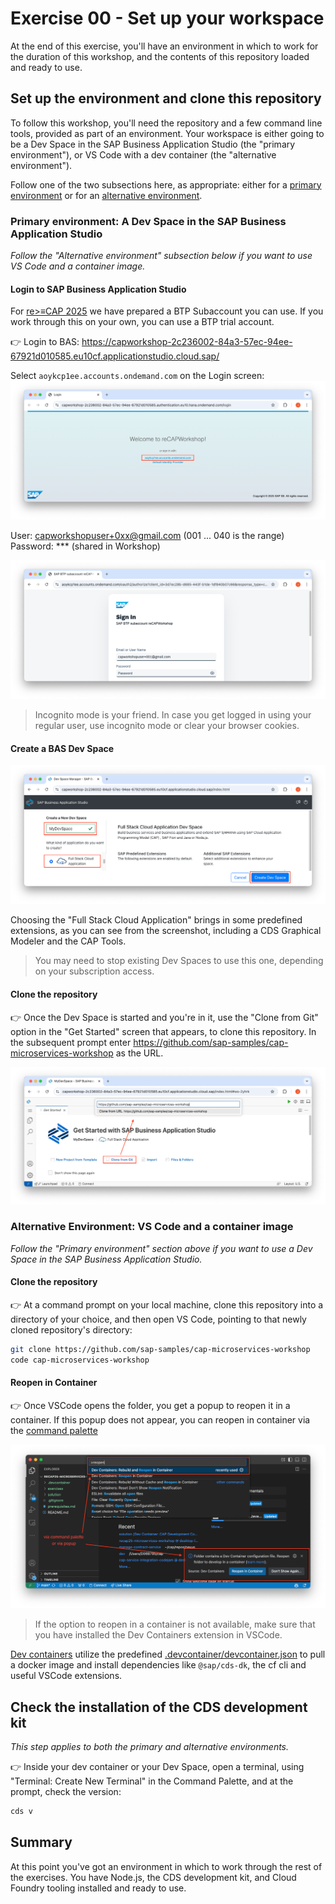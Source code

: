 # Exercise 00 - Set up your workspace

At the end of this exercise, you'll have an environment in which to work for the duration of this workshop, and the contents of this repository loaded and ready to use.

## Set up the environment and clone this repository

To follow this workshop, you'll need the repository and a few command line tools, provided as part of an environment. Your workspace is either going to be a Dev Space in the SAP Business Application Studio (the "primary environment"), or VS Code with a dev container (the "alternative environment").

Follow one of the two subsections here, as appropriate: either for a [primary environment](#primary-environment-a-dev-space-in-the-sap-business-application-studio) or for an [alternative environment](#alternative-environment-vs-code-and-a-container-image).


### Primary environment: A Dev Space in the SAP Business Application Studio

_Follow the "Alternative environment" subsection below if you want to use VS Code and a container image._


#### Login to SAP Business Application Studio

For [re>≡CAP 2025](https://recap-conf.dev/) we have prepared a BTP Subaccount you can use. If you work through this on your own, you can use a BTP trial account.

👉 Login to BAS:
https://capworkshop-2c236002-84a3-57ec-94ee-67921d010585.eu10cf.applicationstudio.cloud.sap/

Select `aoykcp1ee.accounts.ondemand.com` on the Login screen:
![choose aoykcp1ee.accounts.ondemand.com as idp](assets/login-idp.png)

User: capworkshopuser+0xx@gmail.com (001 ... 040 is the range)  
Password: *** (shared in Workshop)

![enter user and password](assets/login-user.png)

> Incognito mode is your friend. In case you get logged in using your regular user, use incognito mode or clear your browser cookies.

#### Create a BAS Dev Space

![create the BAS dev space](assets/create-dev-space.png)

Choosing the "Full Stack Cloud Application" brings in some predefined extensions, as you can see from the screenshot, including a CDS Graphical Modeler and the CAP Tools.

> You may need to stop existing Dev Spaces to use this one, depending on your subscription access.

#### Clone the repository

👉 Once the Dev Space is started and you're in it, use the "Clone from Git" option in the "Get Started" screen that appears, to clone this repository. In the subsequent prompt enter https://github.com/sap-samples/cap-microservices-workshop as the URL.

![clone the repository](assets/clone-repo.png)

### Alternative Environment: VS Code and a container image

_Follow the "Primary environment" section above if you want to use a Dev Space in the SAP Business Application Studio._

#### Clone the repository

👉 At a command prompt on your local machine, clone this repository into a directory of your choice, and then open VS Code, pointing to that newly cloned repository's directory:

```sh
git clone https://github.com/sap-samples/cap-microservices-workshop
code cap-microservices-workshop
```

#### Reopen in Container

👉 Once VSCode opens the folder, you get a popup to reopen it in a container. If this popup does not appear, you can reopen in container via the [command palette](https://docs.github.com/en/codespaces/reference/using-the-vs-code-command-palette-in-codespaces)

![reopen in container](assets/reopen-in-container.png)

> If the option to reopen in a container is not available, make sure that you have installed the Dev Containers extension in VSCode.

[Dev containers](https://code.visualstudio.com/docs/devcontainers/containers) utilize the predefined [.devcontainer/devcontainer.json](../../.devcontainer/devcontainer.json) to pull a docker image and install dependencies like `@sap/cds-dk`, the cf cli and useful VSCode extensions.

## Check the installation of the CDS development kit

_This step applies to both the primary and alternative environments._

👉 Inside your dev container or your Dev Space, open a terminal, using "Terminal: Create New Terminal" in the Command Palette, and at the prompt, check the version:

```sh
cds v
```

## Summary

At this point you've got an environment in which to work through the rest of the exercises. You have Node.js, the CDS development kit, and Cloud Foundry tooling installed and ready to use.
